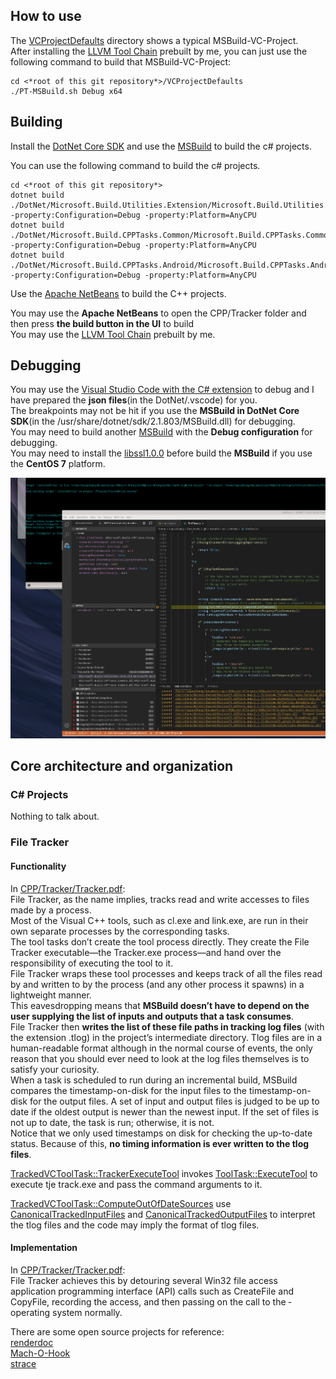 ## How to use  
The [VCProjectDefaults](VCProjectDefaults) directory shows a typical MSBuild-VC-Project.  
After installing the [LLVM Tool Chain](https://github.com/YuqiaoZhang/EL7-RPMS/tree/master/llvmtoolchain) prebuilt by me, you can just use the following command to build that MSBuild-VC-Project:  
```
cd <*root of this git repository*>/VCProjectDefaults
./PT-MSBuild.sh Debug x64  
```  

## Building
Install the [DotNet Core SDK](https://docs.microsoft.com/en-us/dotnet/core/install/linux-package-manager-centos7#install-the-net-core-sdk) and use the [MSBuild](https://github.com/microsoft/msbuild/blob/master/documentation/wiki/Building-Testing-and-Debugging-on-.Net-Core-MSBuild.md#getting-net-core-msbuild-binaries-without-building-the-code) to build the c# projects.  
  
You can use the following command to build the c# projects.  
  
```  
cd <*root of this git repository*>
dotnet build ./DotNet/Microsoft.Build.Utilities.Extension/Microsoft.Build.Utilities.Extension.csproj  -property:Configuration=Debug -property:Platform=AnyCPU
dotnet build ./DotNet/Microsoft.Build.CPPTasks.Common/Microsoft.Build.CPPTasks.Common.csproj  -property:Configuration=Debug -property:Platform=AnyCPU
dotnet build ./DotNet/Microsoft.Build.CPPTasks.Android/Microsoft.Build.CPPTasks.Android.csproj  -property:Configuration=Debug -property:Platform=AnyCPU

```  
  
Use the [Apache NetBeans](https://github.com/YuqiaoZhang/EL7-RPMS/tree/master/netbeans) to build the C++ projects.  
  
You may use the **Apache NetBeans** to open the CPP/Tracker folder and then press **the build button in the UI** to build  
You may use the [LLVM Tool Chain](https://github.com/YuqiaoZhang/EL7-RPMS/tree/master/llvmtoolchain) prebuilt by me.  
  
## Debugging  
You may use the [Visual Studio Code with the C# extension](https://code.visualstudio.com/docs/languages/dotnet) to debug and I have prepared the **json files**(in the DotNet/.vscode) for you.  
The breakpoints may not be hit if you use the **MSBuild in DotNet Core SDK**(in the /usr/share/dotnet/sdk/2.1.803/MSBuild.dll) for debugging.  
You may need to build another [MSBuild](https://github.com/microsoft/msbuild/blob/master/documentation/wiki/Building-Testing-and-Debugging-on-.Net-Core-MSBuild.md#build-1) with the **Debug configuration** for debugging.  
You may need to install the [libssl1.0.0](https://github.com/YuqiaoZhang/EL7-RPMS/tree/master/openssl) before build the **MSBuild** if you use the **CentOS 7** platform.  

![](./README-1.png)  

## Core architecture and organization  

### C# Projects  
Nothing to talk about.  
  
### File Tracker  
  
#### Functionality  
In [CPP/Tracker/Tracker.pdf](CPP/Tracker/Tracker.pdf):  
File Tracker, as the name implies, tracks read and write accesses to files made by a process.  
Most of the Visual C++ tools, such as cl.exe and link.exe, are run in their own separate processes by the corresponding tasks.   
The tool tasks don’t create the tool process directly. They create the File Tracker executable—the Tracker.exe process—and hand over the responsibility of executing the tool to it.  
File Tracker wraps these tool processes and keeps track of all the files read by and written to by the ­process (and any other process it spawns) in a lightweight manner.  
This eavesdropping means that **MSBuild doesn’t have to depend on the user supplying the list of inputs and outputs that a task consumes**.  
File Tracker then **writes the list of these file paths in tracking log files** (with the
­extension .tlog) in the project’s intermediate directory. Tlog files are in a human-readable
format although in the normal course of events, the only reason that you should ever need to look at the log files themselves is to satisfy your curiosity.  
When a task is scheduled to run during an incremental build, MSBuild compares the ­timestamp-on-disk for the input files to the timestamp-on-disk for the output files. A set of input and output files is judged to be up to date if the oldest output is newer than the ­newest input. If the set of files is not up to date, the task is run; otherwise, it is not.  
Notice that we only used timestamps on disk for checking the up-to-date status. Because of this, **no timing information is ever written to the tlog files**.  
  
[TrackedVCToolTask::TrackerExecuteTool](DotNet/Microsoft.Build.CPPTasks.Common/src/CPPTasks/TrackedVCToolTask.cs) invokes [ToolTask::ExecuteTool](https://docs.microsoft.com/en-us/dotnet/api/microsoft.build.utilities.tooltask) to execute tje track.exe and pass the command arguments to it.  
  
[TrackedVCToolTask::ComputeOutOfDateSources](DotNet/Microsoft.Build.CPPTasks.Common/src/CPPTasks/TrackedVCToolTask.cs) use [CanonicalTrackedInputFiles](https://docs.microsoft.com/en-us/dotnet/api/microsoft.build.utilities.canonicaltrackedinputfiles.computesourcesneedingcompilation) and [CanonicalTrackedOutputFiles](https://docs.microsoft.com/en-us/dotnet/api/microsoft.build.utilities.canonicaltrackedoutputfiles) to interpret the tlog files and the code may imply the format of tlog files.  

####  Implementation  
In [CPP/Tracker/Tracker.pdf](CPP/Tracker/Tracker.pdf):  
File Tracker achieves this by detouring ­several Win32 file access application programming interface (API) calls such as CreateFile and CopyFile, recording the access, and then passing on the call to the ­operating system normally.  

There are some open source projects for reference:  
[renderdoc](https://github.com/baldurk/renderdoc/tree/v1.x/renderdoc/renderdoc/hooks/hooks.h)  
[Mach-O-Hook](https://github.com/YuqiaoZhang/Mach-O-Hook)  
[strace](https://github.com/strace/strace)  



